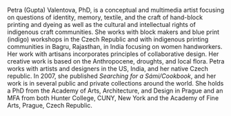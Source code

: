 Petra (Gupta) Valentova, PhD, is a conceptual and multimedia artist focusing
on questions of identity, memory, textile, and the craft of hand-block
printing and dyeing as well as the cultural and intellectual rights of
indigenous craft communities. She works with block makers and blue print
(indigo) workshops in the Czech Republic and with indigenous printing
communities in Bagru, Rajasthan, in India focusing on women handworkers. Her
work with artisans incorporates principles of collaborative design. Her
creative work is based on the Anthropocene, droughts, and local flora. Petra
works with artists and designers in the US, India, and her native Czech
republic. In 2007, she published _Searching for a Sámi/Cookbook_, and her work
is in several public and private collections around the world. She holds a PhD
from the Academy of Arts, Architecture, and Design in Prague and an MFA from
both Hunter College, CUNY, New York and the Academy of Fine Arts, Prague, Czech
Republic.
